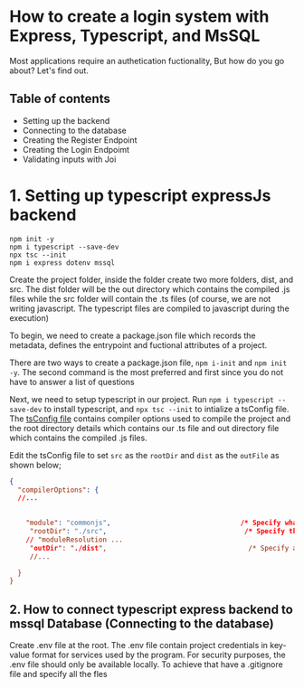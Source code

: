 # How to create a login system with Express, Typescript, and MsSQL
Most applications require an authetication fuctionality, But how do you go about? Let's find out.

## Table of contents
- Setting up the backend
- Connecting to the database
- Creating the Register Endpoint
- Creating the Login Endpoimt
- Validating inputs with Joi 

# 1. Setting up typescript expressJs backend
```
npm init -y
npm i typescript --save-dev
npx tsc --init
npm i express dotenv mssql 
```
Create the project folder, inside the folder create two more folders, dist, and src. The dist folder will be the out directory which contains the compiled .js files while the src folder will contain the .ts files (of course, we are not writing javascript. The typescript files are compiled to javascript during the execution)

To begin, we need to create a package.json file which records the metadata, defines the entrypoint and fuctional attributes of a project.

There are two ways to create a package.json file, `npm i-init` and `npm init -y`. The second command is the most preferred and first since you do not have to answer a list of questions

Next, we need to setup typescript in our project. Run `npm i typescript --save-dev` to install typescript, and `npx tsc --init` to intialize a tsConfig file. The [tsConfig file](https://www.typescriptlang.org/docs/handbook/tsconfig-json.html#:~:text=The%20tsconfig.json%20file%20specifies,compiler%20flags%20enabled%20by%20default.) contains compiler options used to compile the project and  the root directory details which contains our .ts file and out directory file which contains the compiled .js files.

Edit the tsConfig file to set `src` as the `rootDir` and `dist` as the `outFile` as shown below;

```json
{
  "compilerOptions": {
  //...

  
    "module": "commonjs",                                /* Specify what module code is generated. */
     "rootDir": "./src",                                  /* Specify the root folder within your source files. */
    // "moduleResolution ...
     "outDir": "./dist",                                   /* Specify an output folder for all */
     //...

  }
}

```
## 2. How to connect typescript express backend to mssql Database (Connecting to the database)

Create .env file at the root. The .env file contain project credentials in key-value format for services used by the program. For security purposes, the .env file should only be available locally. To achieve that have a .gitignore file and specify all the fles 


